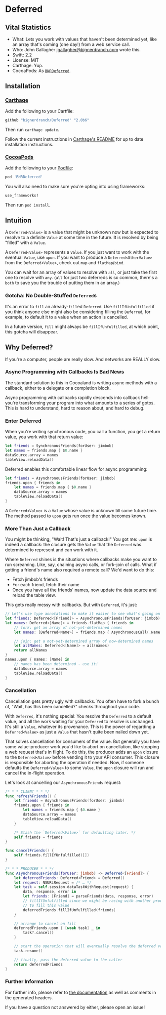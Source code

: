 # Deferred
## Vital Statistics
- What: Lets you work with values that haven't been determined yet,
        like an array that's coming (one day!) from a web service call.
- Who: John Gallagher <jgallagher@bignerdranch.com> wrote this.
- Swift: 2.2
- License: MIT
- Carthage: Yup.
- CocoaPods: As [`BNRDeferred`](https://cocoapods.org/pods/BNRDeferred).

## Installation

### [Carthage]

[Carthage]: https://github.com/Carthage/Carthage

Add the following to your Cartfile:

```ruby
github "bignerdranch/Deferred" "2.0b6"
```

Then run `carthage update`.

Follow the current instructions in [Carthage's README][carthage-installation]
for up to date installation instructions.

[carthage-installation]: https://github.com/Carthage/Carthage/blob/master/README.md

### [CocoaPods]

[CocoaPods]: http://cocoapods.org

Add the following to your [Podfile](http://guides.cocoapods.org/using/the-podfile.html):

```ruby
pod 'BNRDeferred'
```

You will also need to make sure you're opting into using frameworks:

```ruby
use_frameworks!
```

Then run `pod install`.

## Intuition
A `Deferred<Value>` is a value that might be unknown now
but is expected to resolve to a definite `Value` at some time in the future.
It is resolved by being "filled" with a `Value`.

A `Deferred<Value>` represents a `Value`.
If you just want to work with the eventual `Value`, use `upon`.
If you want to produce a `Deferred<OtherValue>` from the `Deferred<Value>`,
check out `map` and `flatMap`/`bind`.

You can wait for an array of values to resolve with `all`,
or just take the first one to resolve with `any`.
(`all` for just two deferreds is so common, there's a `both` to save you
the trouble of putting them in an array.)

### Gotcha: No Double-Stuffed `Deferred`s
It's an error to `fill` an already-`fill`ed `Deferred`.
Use `fillIfUnfulfilled` if you think anyone else might also be considering
filling the `Deferred`, for example, to default it to a value when
an action is cancelled.

In a future version, `fill` might always be `fillIfUnfulfilled`,
at which point, this gotcha will disappear.

## Why Deferred?
If you're a computer, people are really slow.
And networks are REALLY slow.

### Async Programming with Callbacks Is Bad News
The standard solution to this in Cocoaland is writing async methods with
a callback, either to a delegate or a completion block.

Async programming with callbacks rapidly descends into callback hell:
you're transforming your program into what amounts to a series of
gotos. This is hard to understand, hard to reason about, and hard to
debug.

### Enter Deferred
When you're writing synchronous code,
you call a function, you get a return value,
you work with that return value:

```swift
let friends = SynchronousFriends(forUser: jimbob)
let names = friends.map { $0.name }
dataSource.array = names
tableView.reloadData()
```

Deferred enables this comfortable linear flow for async programming:

```swift
let friends = AsynchronousFriends(forUser: jimbob)
friends.upon { friends in
    let names = friends.map { $0.name }
    dataSource.array = names
    tableView.reloadData()
}
```

A `Deferred<Value>` is a `Value` whose value is unknown till some future time.
The method passed to `upon` gets run once the value becomes known.

### More Than Just a Callback
You might be thinking, "Wait! That's just a callback!"
You got me: `upon` is indeed a callback:
the closure gets the `Value` that the `Deferred` was determined to represent
and can work with it.

Where `Deferred` shines is the situations where callbacks make you
want to run screaming. Like, say, chaining async calls, or fork–join
of calls. What if getting a friend's name also required a remote call?
We'd want to do this:

- Fetch jimbob's friends
- For each friend, fetch their name
- Once you have all the friends' names, now update the data source
  and reload the table view.

This gets really messy with callbacks. But with `Deferred`, it's just:

```swift
// Let's use type annotations to make it easier to see what's going on here.
let friends: Deferred<[Friend]> = AsynchronousFriends(forUser: jimbob)
let names: Deferred<[Name]> = friends.flatMap { friends in
    // fork: get an array of not-yet-determined names
    let names: [Deferred<Name>] = friends.map { AsynchronousCall(.Name, friend: $0) }

    // join: get a not-yet-determined array of now-determined names
    let allNames: Deferred<[Name]> = all(names)
    return allNames
}
names.upon { names: [Name] in
    // names has been determined - use it!
    dataSource.array = names
    tableView.reloadData()
}
```

### Cancellation
Cancellation gets pretty ugly with callbacks.
You often have to fork a bunch of, "Wait, has this been cancelled?"
checks throughout your code.

With `Deferred`, it's nothing special:
You resolve the `Deferred` to a default value,
and all the work waiting for your `Deferred` to resolve
is unchanged. It's still a `Value`, whatever its provenance.
This is the power of regarding a `Deferred<Value>` as just a `Value` that
hasn't quite been nailed down yet.

That solves cancellation for consumers of the value.
But generally you have some value-producer work you'd like to abort
on cancellation, like stopping a web request that's in flight.
To do this, the producer adds an `upon` closure to the `Deferred<Value>`
before vending it to your API consumer.
This closure is responsible for aborting the operation if needed.
Now, if someone defaults the `Deferred<Value>` to some `Value`,
the `upon` closure will run and cancel the in-flight operation.

Let's look at cancelling our `AsynchronousFriends` request:

```swift
/* * * CLIENT * * */
func refreshFriends() {
    let friends = AsynchronousFriends(forUser: jimbob)
    friends.upon { friends in
        let names = friends.map { $0.name }
        dataSource.array = names
        tableView.reloadData()
    }

    /* Stash the `Deferred<Value>` for defaulting later. */
    self.friends = friends
}

func cancelFriends() {
    self.friends.fillIfUnfulfilled([])
}

/* * * PRODUCER * * */
func AsynchronousFriends(forUser: jimbob) -> Deferred<[Friend]> {
    let deferredFriends: Deferred<Friend> = Deferred()
    let request: NSURLRequest = /* … */
    let task = self.session.dataTaskWithRequest(request) {
        data, response, error in
        let friends: [Friend] = parseFriends(data, response, error)
        // fillIfUnfulfilled since we might be racing with another producer
        // to fill this value
        deferredFriends.fillIfUnfulfilled(friends)
    }

    // arrange to cancel on fill
    deferredFriends.upon { [weak task] _ in
        task?.cancel()
    }

    // start the operation that will eventually resolve the deferred value
    task.resume()

    // finally, pass the deferred value to the caller
    return deferredFriends
}
```

### Further Information
For further info, please refer to [the documentation](docs.md)
as well as comments in the generated headers.

If you have a question not answered by either,
please open an issue!
